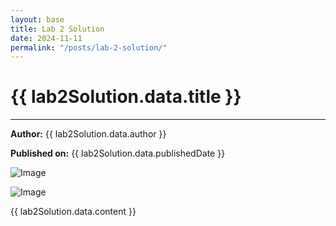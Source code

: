 ```yaml
---
layout: base
title: Lab 2 Solution
date: 2024-11-11
permalink: "/posts/lab-2-solution/"
---
```


# {{ lab2Solution.data.title }}

---

**Author:** {{ lab2Solution.data.author }}

**Published on:** {{ lab2Solution.data.publishedDate }}

![Image](http://localhost:1337/uploads/Lab_2_Solution_Image_1_c916f5f300.png)

![Image](http://localhost:1337/uploads/Lab_2_Solution_Image_2_461b727a78.png)

{{ lab2Solution.data.content }}
